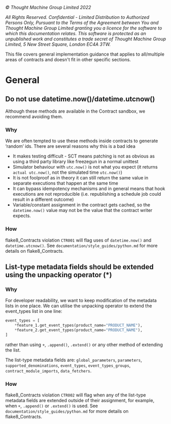 _© Thought Machine Group Limited 2022_

_All Rights Reserved. Confidential - Limited Distribution to Authorized Persons Only, Pursuant to the Terms of the Agreement between You and Thought Machine Group Limited granting you a licence for the software to which this documentation relates. This software is protected as an unpublished work and constitutes a trade secret of Thought Machine Group Limited, 5 New Street Square, London EC4A 3TW._

This file covers general implementation guidance that applies to all/multiple areas of contracts and doesn't fit in other specific sections.

# General

## Do not use datetime.now()/datetime.utcnow()

Although these methods are available in the Contract sandbox, we recommend avoiding them.

### Why

We are often tempted to use these methods inside contracts to generate ‘random’ ids. There are several reasons why this is a bad idea

* It makes testing difficult - SCT means patching is not as obvious as using a third party library like freezegun in a normal unittest
* Simulator behaviour with `utc.now()` is not what you expect (it returns `actual utc.now()`, not the simulated time `utc.now()`)
* It is not foolproof as in theory it can still return the same value in separate executions that happen at the same time
* It can bypass idempotency mechanisms and in general means that hook executions are not reproducible (i.e. republishing a schedule job could result in a different outcome)
* Variable/constant assignment in the contract gets cached, so the `datetime.now()` value may not be the value that the contract writer expects.

### How

flake8_Contracts violation `CTR001` will flag uses of `datetime.now()` and `datetime.utcnow()`. See `documentation/style_guides/python.md` for more details on flake8_Contracts.

## List-type metadata fields should be extended using the unpacking operator (*)

### Why

For developer readability, we want to keep modification of the metadata lists in one place. We can utilise the unpacking operator to extend the event_types list in one line:

```python
event_types = [
    *feature_1.get_event_types(product_name="PRODUCT_NAME"),
    *feature_2.get_event_types(product_name="PRODUCT_NAME"),
]
```

rather than using `+`, `.append()`, `.extend()` or any other method of extending the list.

The list-type metadata fields are: `global_parameters`, `parameters`, `supported_denominations`, `event_types`, `event_types_groups`, `contract_module_imports`, `data_fetchers`.

### How

flake8_Contracts violation `CTR002` will flag when any of the list-type metadata fields are extended outside of their assignment, for example, when `+`, `.append()` or `.extend()` is used. See `documentation/style_guides/python.md` for more details on flake8_Contracts.
